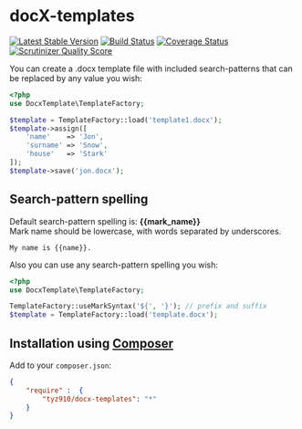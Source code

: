 docX-templates
==============

[![Latest Stable Version](https://poser.pugx.org/tyz910/docx-templates/v/stable.png)](https://packagist.org/packages/tyz910/docx-templates)
[![Build Status](https://travis-ci.org/tyz910/docx-templates.png?branch=master)](https://travis-ci.org/tyz910/docx-templates)
[![Coverage Status](https://coveralls.io/repos/tyz910/docx-templates/badge.png?branch=master)](https://coveralls.io/r/tyz910/docx-templates?branch=master)
[![Scrutinizer Quality Score](https://scrutinizer-ci.com/g/tyz910/docx-templates/badges/quality-score.png?s=94698728d5ab82944d818b003cdafb8122c4e627)](https://scrutinizer-ci.com/g/tyz910/docx-templates/)

You can create a .docx template file with included search-patterns that can be replaced by any value you wish:

```php
<?php
use DocxTemplate\TemplateFactory;

$template = TemplateFactory::load('template1.docx');
$template->assign([
    'name'    => 'Jon',
    'surname' => 'Snow',
    'house'   => 'Stark'
]);
$template->save('jon.docx');
```

Search-pattern spelling
-----------------------

Default search-pattern spelling is: **{{mark_name}}**  
Mark name should be lowercase, with words separated by underscores.

    My name is {{name}}.
    
Also you can use any search-pattern spelling you wish:

```php
<?php
use DocxTemplate\TemplateFactory;

TemplateFactory::useMarkSyntax('${', '}'); // prefix and suffix
$template = TemplateFactory::load('template.docx');
```

## Installation using [Composer](http://getcomposer.org/)

Add to your `composer.json`:

```json
{
    "require" :  {
        "tyz910/docx-templates": "*"
    }
}
```
